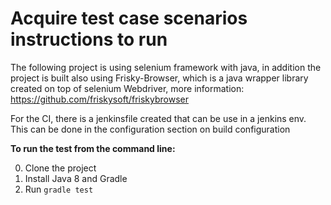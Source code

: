# Acquire test case scenarios instructions to run

The following project is using selenium framework with java, in addition the project is built also using Frisky-Browser, which is a java wrapper library created on top of selenium Webdriver, more information:
https://github.com/friskysoft/friskybrowser

For the CI, there is a jenkinsfile created that can be use in a jenkins env. This can be done in the configuration section on build configuration

**To run the test from the command line:**

0. Clone the project
0. Install Java 8 and Gradle
0. Run `gradle test`

